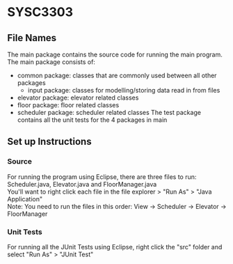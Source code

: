 # SYSC3303

## File Names
The main package contains the source code for running the main program.
The main package consists of:
 - common package: classes that are commonly used between all other packages
	- input package: classes for modelling/storing data read in from files
 - elevator package: elevator related classes
 - floor package: floor related classes
 - scheduler package: scheduler related classes
The test package contains all the unit tests for the 4 packages in main

## Set up Instructions
### Source
For running the program using Eclipse, there are three files to run: Scheduler.java, Elevator.java and FloorManager.java  
You'll want to right click each file in the file explorer > "Run As" > "Java Application"  
Note: You need to run the files in this order: View -> Scheduler -> Elevator -> FloorManager

### Unit Tests
For running all the JUnit Tests using Eclipse, right click the "src" folder and select "Run As" > "JUnit Test"